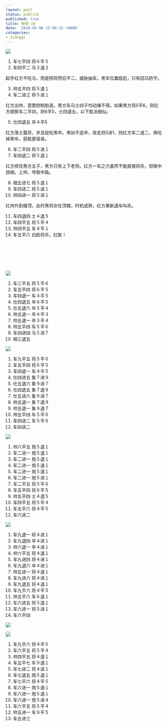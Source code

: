 ```yaml
---
layout: post
status: publish
published: true
title: 排局-10
date: '2018-05-06 15:09:32 +0800'
categories:
- Xiangqi
---
```


![](../imgs/2018/05/capture-3-2.png)

<!--more-->
1. 车七平四 将６平５
2. 车四平二 马３退２

起手红方不吃马，而是照将然后平二，威胁抽车。黑车位置尴尬，只有回马防守。

3. 帅五平四 将５退１
4. 车二进三 将５进１

红方出帅，意图控制肋道。黑方车马士四子均动弹不得。如果黑方将5平6，则红方顺势车二平四，将6平5，士四退五，以下胜法相似。

5. 仕四退五 卒４平5

红方落士露将，并且捉吃黑卒。黑如不逃卒，改走将5进1，则红方车二退二，再吃掉黑卒，获胜更容易。

6. 车二平四 将５进１
7. 车四退二 将５退１

红方控住黑方五子，黑方只有上下老将。红方一车之力虽然不能直接将杀，但暗中扬相，上帅，夺取中路。

8. 相五进七 将５退１
9. 车四进二 将５进１
10. 帅四进一 将５进１

红帅升到楼顶，此时黑将亦在顶楼，时机成熟，红方果断退车叫杀。

11. 车四退四 士４退５
12. 车四平五 将５平４
13. 帅四平五 车４平１
14. 车五平六 白脸将杀，红胜！


&nbsp;
&nbsp;

&nbsp;
&nbsp;

&nbsp;
&nbsp;

![](../imgs/2018/05/capture-4-2.png)

1. 车三平五 将５平６
2. 车五平四 将６平５
3. 车四退一 车４平５
4. 仕四退五 卒６平５
5. 仕五退六 卒５平４
6. 帅五退一 卒４平３
7. 帅五退一 卒３平４
8. 帅五平四 车５平６
9. 车四进四 马５进７
10. 相三退五

![](../imgs/2018/05/capture-5-1.png)

1. 车九平五 将５平６
2. 车五平四 将６平５
3. 车四退一 车４平５
4. 仕四进五 象７进９
5. 仕五退六 象９进７
6. 仕四退五 象７退９
7. 仕五进六 象９进７
8. 帅五退一 象７退９
9. 帅五退一 象９退７
10. 帅五平四 车５平６
11. 车四进二 车５平６
12. 车四进二

![](../imgs/2018/05/capture-6-1.png)

1. 帅六平五 炮５退１
2. 车二进一 炮５退１
3. 车二进一 炮５退１
4. 车二进一 炮５退１
5. 车二进一 炮５退１
6. 车二进一 炮５进１
7. 车二平五 将５平６
8. 车五平四 将６平５
9. 帅五平四 士４退５
10. 车四平五 将５平４
11. 车五平六 将４平５
12. 车六进二

![](../imgs/2018/05/capture-7-1.png)

1. 车九退一 将４进１
2. 车九退四 卒４进１
3. 帅六退一 卒４进１ 
4. 帅六平五 将４退１
5. 车九进四 将４进１
6. 车九退六 卒４进１
7. 帅五进一 将４退１
8. 车九进六 将４进１
9. 车九退五 将４退１
10. 车九平六 将４平５
11. 帅五平六 车６退１
12. 车六进五 将５退１
13. 车六进一 将５进１
14. 车六平四

![](../imgs/2018/05/capture-9-1.png)

![](../imgs/2018/05/capture-10-1.png)

1. 车九平六 将４平５
2. 车六平五 将５平４
3. 帅四平五 将４退１
4. 车五平七 车９退１
5. 车七进二 将４进１
6. 车七退五 炮５退１
7. 车七平六 将４平５
8. 车六进一 炮５退１
9. 车六进一 炮５退１
10. 车六进一 炮５进４
11. 车六平五 将５平４
12. 帅五进一 车９平５
13. 车五进三
